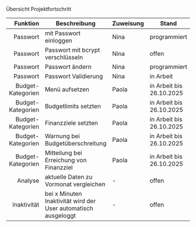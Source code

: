 Übersicht Projektfortschritt

| Funktion | Beschreibung | Zuweisung | Stand | Notizen |
|---------:|--------------|---------------|---------------|---------------|
|Passwort |mit Passwort einloggen| Nina | programmiert |  |
|Passwort |Passwort mit bcrypt verschlüsseln| Nina |  offen | |
|Passwort |Passwort ändern| Nina | programmiert |  |
|Passwort |Passwort Validierung| Nina |in Arbeit|  |
|Budget-Kategorien| Menü aufsetzen | Paola | in Arbeit bis 26.10.2025 | |
|Budget-Kategorien |Budgetlimits setzten | Paola  | in Arbeit bis 26.10.2025  |  |
|Budget-Kategorien |Finanzziele setzten | Paola | in Arbeit bis 26.10.2025  |  |
|Budget-Kategorien |Warnung bei Budgetüberschreitung | Paola | in Arbeit bis 26.10.2025  |  |
|Budget-Kategorien |Mitteilung bei Erreichung von Finanzziel | Paola | in Arbeit bis 26.10.2025  |  |
|Analyse |aktuelle Daten zu Vormonat vergleichen | - | offen |  |
|Inaktivität | bei  x Minuten Inaktivität wird der User automatisch ausgeloggt | - |offen|  |


